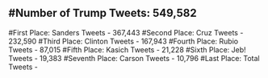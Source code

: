 #Number of Trump Tweets: 549,582
---
#First Place: Sanders Tweets - 367,443
#Second Place: Cruz Tweets - 232,590
#Third Place: Clinton Tweets - 167,943
#Fourth Place: Rubio Tweets - 87,015
#Fifth Place: Kasich Tweets - 21,228
#Sixth Place: Jeb! Tweets - 19,383
#Seventh Place: Carson Tweets - 10,796
#Last Place: Total Tweets -  
